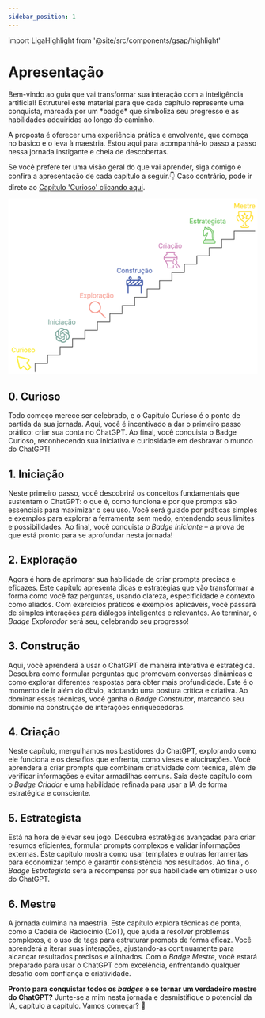 ```yaml
---
sidebar_position: 1
---
```

import LigaHighlight from '@site/src/components/gsap/highlight'

# Apresentação
<LigaHighlight />
Bem-vindo ao guia que vai transformar sua interação com a inteligência artificial!
Estruturei este material para que cada capítulo represente uma conquista, marcada por um *badge* que simboliza seu progresso e as habilidades adquiridas ao longo do caminho.

A proposta é oferecer uma experiência prática e envolvente, que começa no básico e o leva à maestria. Estou aqui para acompanhá-lo passo a passo nessa jornada instigante e cheia de descobertas.

Se você prefere ter uma visão geral do que vai aprender, siga comigo e confira a apresentação de cada capítulo a seguir.👇 Caso contrário, <span class="text-highlight">pode ir direto</span> ao [Capítulo 'Curioso' clicando aqui](./curioso.md).

![Escada mostrando a ordem dos badges até o final do guia](./apresentacao-escada.svg)

## **0. Curioso**
Todo começo merece ser celebrado, e o Capítulo Curioso é o ponto de partida da sua jornada. Aqui, você é incentivado a dar o primeiro passo prático: criar sua conta no ChatGPT. Ao final, você conquista o Badge Curioso, reconhecendo sua iniciativa e curiosidade em desbravar o mundo do ChatGPT!

## **1. Iniciação**  
Neste primeiro passo, você descobrirá os conceitos fundamentais que sustentam o ChatGPT: o que é, como funciona e por que prompts são essenciais para maximizar o seu uso. Você será guiado por práticas simples e exemplos para explorar a ferramenta sem medo, entendendo seus limites e possibilidades. Ao final, você conquista o *Badge Iniciante* – a prova de que está pronto para se aprofundar nesta jornada!


## **2. Exploração**  
Agora é hora de aprimorar sua habilidade de criar prompts precisos e eficazes. Este capítulo apresenta dicas e estratégias que vão transformar a forma como você faz perguntas, usando clareza, especificidade e contexto como aliados. Com exercícios práticos e exemplos aplicáveis, você passará de simples interações para diálogos inteligentes e relevantes. Ao terminar, o *Badge Explorador* será seu, celebrando seu progresso!


## **3. Construção**  
Aqui, você aprenderá a usar o ChatGPT de maneira interativa e estratégica. Descubra como formular perguntas que promovam conversas dinâmicas e como explorar diferentes respostas para obter mais profundidade. Este é o momento de ir além do óbvio, adotando uma postura crítica e criativa. Ao dominar essas técnicas, você ganha o *Badge Construtor*, marcando seu domínio na construção de interações enriquecedoras.

## **4. Criação**  
Neste capítulo, mergulhamos nos bastidores do ChatGPT, explorando como ele funciona e os desafios que enfrenta, como vieses e alucinações. Você aprenderá a criar prompts que combinam criatividade com técnica, além de verificar informações e evitar armadilhas comuns. Saia deste capítulo com o *Badge Criador* e uma habilidade refinada para usar a IA de forma estratégica e consciente.


## **5. Estrategista**  
Está na hora de elevar seu jogo. Descubra estratégias avançadas para criar resumos eficientes, formular prompts complexos e validar informações externas. Este capítulo mostra como usar templates e outras ferramentas para economizar tempo e garantir consistência nos resultados. Ao final, o *Badge Estrategista* será a recompensa por sua habilidade em otimizar o uso do ChatGPT.


## **6. Mestre**  
A jornada culmina na maestria. Este capítulo explora técnicas de ponta, como a Cadeia de Raciocínio (CoT), que ajuda a resolver problemas complexos, e o uso de tags para estruturar prompts de forma eficaz. Você aprenderá a iterar suas interações, ajustando-as continuamente para alcançar resultados precisos e alinhados. Com o *Badge Mestre*, você estará preparado para usar o ChatGPT com excelência, enfrentando qualquer desafio com confiança e criatividade.

**Pronto para conquistar todos os *badges* e se tornar um verdadeiro mestre do ChatGPT?** Junte-se a mim nesta jornada e desmistifique o potencial da IA, capítulo a capítulo. Vamos começar? 🚀


